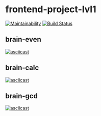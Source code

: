 # frontend-project-lvl1

[![Maintainability](https://api.codeclimate.com/v1/badges/cde4ab2855a1f2ae58d5/maintainability)](https://codeclimate.com/github/zakharenkod/frontend-project-lvl1/maintainability)
[![Build Status](https://travis-ci.org/zakharenkod/frontend-project-lvl1.svg?branch=master)](https://travis-ci.org/zakharenkod/frontend-project-lvl1)

## brain-even
[![asciicast](https://asciinema.org/a/6wQkl2UE5ytvq70QgUPUXbB98.svg)](https://asciinema.org/a/6wQkl2UE5ytvq70QgUPUXbB98)

## brain-calc
 [![asciicast](https://asciinema.org/a/Z9fMJC7VQksVZ622hHgRpLfQM.svg)](https://asciinema.org/a/Z9fMJC7VQksVZ622hHgRpLfQM)

## brain-gcd
[![asciicast](https://asciinema.org/a/bqBsCHkB5MtCrDiYhCw206GEJ.svg)](https://asciinema.org/a/bqBsCHkB5MtCrDiYhCw206GEJ)